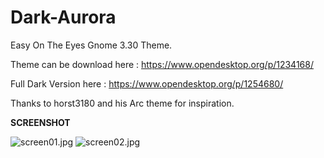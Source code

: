 # Dark-Aurora
Easy On The Eyes Gnome 3.30 Theme.

Theme can be download here : https://www.opendesktop.org/p/1234168/

Full Dark Version here : https://www.opendesktop.org/p/1254680/

Thanks to horst3180 and his Arc theme for inspiration.

<b>SCREENSHOT</b>

<img src="https://cdn.scrot.moe/images/2018/09/22/screen01.jpg" alt="screen01.jpg" border="0" />

<img src="https://cdn.scrot.moe/images/2018/09/22/screen02.jpg" alt="screen02.jpg" border="0" />
